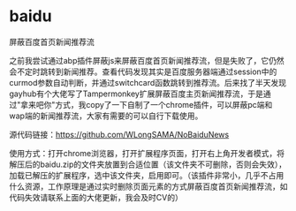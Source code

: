 # baidu
屏蔽百度首页新闻推荐流

之前我尝试通过abp插件屏蔽js来屏蔽百度首页新闻推荐流，但是失败了，它仍然会不定时跳转到新闻推荐。查看代码发现其实是百度服务器端通过session中的curmod参数自动判断，并通过switchcard函数跳转到推荐流。后来找了半天发现gayhub有个大佬写了Tampermonkey扩展屏蔽百度主页新闻推荐流，于是通过"拿来吧你"方式，我copy了一下自制了一个chrome插件，可以屏蔽pc端和wap端的新闻推荐流，大家有需要的可以自行下载使用。


源代码链接：https://github.com/WLongSAMA/NoBaiduNews

使用方式：打开chrome浏览器，打开扩展程序页面，打开右上角开发者模式，将解压后的baidu.zip的文件夹放置到合适位置（该文件夹不可删除，否则会失效），加载已解压的扩展程序，选中该文件夹，启用即可。（该插件非常小，几乎不占用什么资源，工作原理是通过实时删除页面元素的方式屏蔽百度首页新闻推荐流，如代码失效请联系上面的大佬更新，我会及时CV的）
